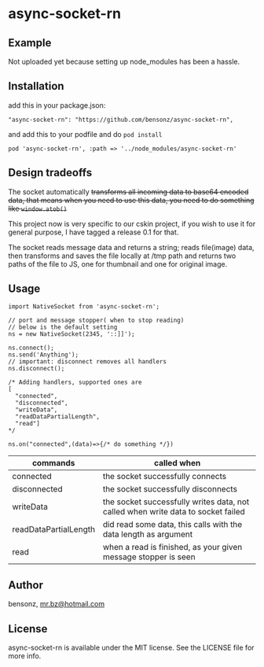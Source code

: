 # async-socket-rn

## Example

Not uploaded yet because setting up node_modules has been a hassle.

## Installation

add this in your package.json:

```
"async-socket-rn": "https://github.com/bensonz/async-socket-rn",
```

and add this to your podfile and do `pod install`

```
pod 'async-socket-rn', :path => '../node_modules/async-socket-rn'
```

## Design tradeoffs

The socket automatically ~~transforms all incoming data to base64 encoded data,
that means when you need to use this data, you need to do something like
`window.atob()`~~

This project now is very specific to our cskin project, if you wish to use it
for general purpose, I have tagged a release 0.1 for that.

The socket reads message data and returns a string; reads file(image) data, then
transforms and saves the file locally at /tmp path and returns two paths of the
file to JS, one for thumbnail and one for original image.

## Usage

```
import NativeSocket from 'async-socket-rn';

// port and message stopper( when to stop reading)
// below is the default setting
ns = new NativeSocket(2345, '::]]');

ns.connect();
ns.send('Anything');
// important: disconnect removes all handlers
ns.disconnect();

/* Adding handlers, supported ones are
[
  "connected",
  "disconnected",
  "writeData",
  "readDataPartialLength",
  "read"]
*/

ns.on("connected",(data)=>{/* do something */})
```

| commands              | called when                                                                      |
| --------------------- | -------------------------------------------------------------------------------- |
| connected             | the socket successfully connects                                                 |
| disconnected          | the socket successfully disconnects                                              |
| writeData             | the socket successfully writes data, not called when write data to socket failed |
| readDataPartialLength | did read some data, this calls with the data length as argument                  |
| read                  | when a read is finished, as your given message stopper is seen                   |

## Author

bensonz, mr.bz@hotmail.com

## License

async-socket-rn is available under the MIT license. See the LICENSE file for
more info.
